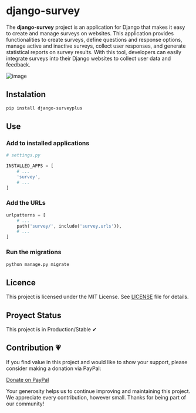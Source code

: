 # django-survey
The **django-survey** project is an application for Django that makes it easy to create and manage surveys on websites. This application provides functionalities to create surveys, define questions and response options, manage active and inactive surveys, collect user responses, and generate statistical reports on survey results. With this tool, developers can easily integrate surveys into their Django websites to collect user data and feedback.

![image](https://github.com/wilmerm/django-survey/assets/44853160/abbfeede-8fd2-4cd4-bab8-d920c5974a09)


## Instalation

```sh
pip install django-surveyplus
```

## Use

### Add to installed applications

```py
# settings.py

INSTALLED_APPS = [
    # ...
    'survey',
    # ...
]
```

### Add the URLs

```py
urlpatterns = [
    # ...
    path('survey/', include('survey.urls')),
    # ...
]
```

### Run the migrations

```sh
python manage.py migrate
```

## Licence

This project is licensed under the MIT License. See [LICENSE](LICENSE) file for details.

## Proyect Status

This project is in Production/Stable ✔

## Contribution 💗

If you find value in this project and would like to show your support, please consider making a donation via PayPal:

[Donate on PayPal](https://paypal.me/martinezwilmer?country.x=DO&locale.x=es_XC)

Your generosity helps us to continue improving and maintaining this project. We appreciate every contribution, however small. Thanks for being part of our community!
